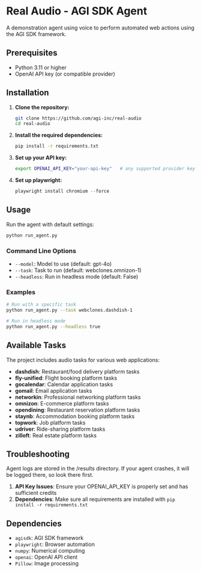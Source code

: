 # Real Audio - AGI SDK Agent

A demonstration agent using voice to perform automated web actions using the AGI SDK framework.

## Prerequisites

- Python 3.11 or higher
- OpenAI API key (or compatible provider)

## Installation

1. **Clone the repository:**

   ```bash
   git clone https://github.com/agi-inc/real-audio
   cd real-audio
   ```

2. **Install the required dependencies:**

   ```bash
   pip install -r requirements.txt
   ```

3. **Set up your API key:**

   ```bash
   export OPENAI_API_KEY="your-api-key"   # any supported provider key works
   ```

4. **Set up playwright:**
   ```python
   playwright install chromium --force
   ```

## Usage

Run the agent with default settings:

```bash
python run_agent.py
```

### Command Line Options

- `--model`: Model to use (default: gpt-4o)
- `--task`: Task to run (default: webclones.omnizon-1)
- `--headless`: Run in headless mode (default: False)

### Examples

```bash
# Run with a specific task
python run_agent.py --task webclones.dashdish-1

# Run in headless mode
python run_agent.py --headless true
```

## Available Tasks

The project includes audio tasks for various web applications:

- **dashdish**: Restaurant/food delivery platform tasks
- **fly-unified**: Flight booking platform tasks
- **gocalendar**: Calendar application tasks
- **gomail**: Email application tasks
- **networkin**: Professional networking platform tasks
- **omnizon**: E-commerce platform tasks
- **opendining**: Restaurant reservation platform tasks
- **staynb**: Accommodation booking platform tasks
- **topwork**: Job platform tasks
- **udriver**: Ride-sharing platform tasks
- **zilloft**: Real estate platform tasks

## Troubleshooting

Agent logs are stored in the /results directory. If your agent crashes, it will be logged there, so look there first.

1. **API Key Issues**: Ensure your OPENAI_API_KEY is properly set and has sufficient credits
2. **Dependencies**: Make sure all requirements are installed with `pip install -r requirements.txt`

## Dependencies

- `agisdk`: AGI SDK framework
- `playwright`: Browser automation
- `numpy`: Numerical computing
- `openai`: OpenAI API client
- `Pillow`: Image processing
